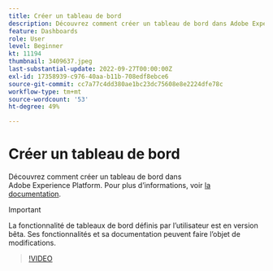 ```yaml
---
title: Créer un tableau de bord
description: Découvrez comment créer un tableau de bord dans Adobe Experience Platform.
feature: Dashboards
role: User
level: Beginner
kt: 11194
thumbnail: 3409637.jpeg
last-substantial-update: 2022-09-27T00:00:00Z
exl-id: 17358939-c976-40aa-b11b-708edf8ebce6
source-git-commit: cc7a77c4dd380ae1bc23dc75608e8e2224dfe78c
workflow-type: tm+mt
source-wordcount: '53'
ht-degree: 49%

---
```


# Créer un tableau de bord

Découvrez comment créer un tableau de bord dans Adobe Experience Platform. Pour plus d’informations, voir [la documentation](https://experienceleague.adobe.com/docs/experience-platform/dashboards/user-defined-dashboards.html).

>[!IMPORTANT]
>
>La fonctionnalité de tableaux de bord définis par l’utilisateur est en version bêta. Ses fonctionnalités et sa documentation peuvent faire l’objet de modifications.

>[!VIDEO](https://video.tv.adobe.com/v/3409637/?quality=12&learn=on)
